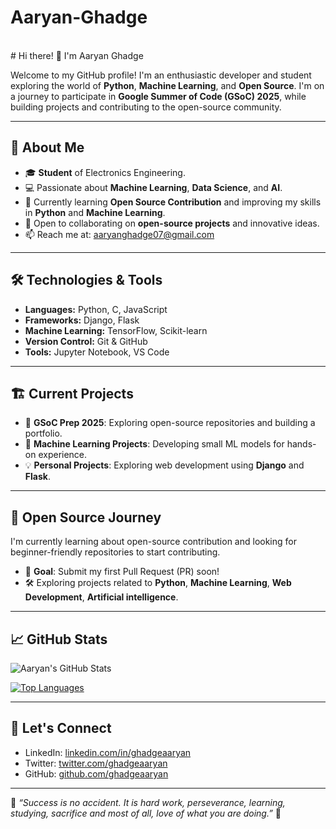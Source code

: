 # Aaryan-Ghadge
<br>
# Hi there! 👋 I'm Aaryan Ghadge

Welcome to my GitHub profile! I'm an enthusiastic developer and student exploring the world of **Python**, **Machine Learning**, and **Open Source**. I'm on a journey to participate in **Google Summer of Code (GSoC) 2025**, while building projects and contributing to the open-source community.

---

## 🚀 About Me
- 🎓 **Student** of Electronics Engineering.
- 💻 Passionate about **Machine Learning**, **Data Science**, and **AI**.
- 🌱 Currently learning **Open Source Contribution** and improving my skills in **Python** and **Machine Learning**.
- 🤝 Open to collaborating on **open-source projects** and innovative ideas.
- 📫 Reach me at: [aaryanghadge07@gmail.com](mailto:aaryanghadge07@gmail.com)

---

## 🛠️ Technologies & Tools
- **Languages:** Python, C, JavaScript  
- **Frameworks:** Django, Flask  
- **Machine Learning:** TensorFlow, Scikit-learn  
- **Version Control:** Git & GitHub  
- **Tools:** Jupyter Notebook, VS Code  

---

## 🏗️ Current Projects
- 🌟 **GSoC Prep 2025**: Exploring open-source repositories and building a portfolio.  
- 🌱 **Machine Learning Projects**: Developing small ML models for hands-on experience.  
- 💡 **Personal Projects**: Exploring web development using **Django** and **Flask**.

---

## 🌟 Open Source Journey
I'm currently learning about open-source contribution and looking for beginner-friendly repositories to start contributing.  
- 🌱 **Goal**: Submit my first Pull Request (PR) soon!  
- 🛠️ Exploring projects related to **Python**, **Machine Learning**, **Web Development**, **Artificial intelligence**.  

---

## 📈 GitHub Stats
![Aaryan's GitHub Stats](https://github-readme-stats.vercel.app/api?username=ghadgeaaryan&show_icons=true&theme=radical)

[![Top Languages](https://github-readme-stats.vercel.app/api/top-langs/?username=ghadgeaaryan&layout=compact&theme=radical)](https://github.com/anuraghazra/github-readme-stats)

---

## 💬 Let's Connect
- LinkedIn: [linkedin.com/in/ghadgeaaryan](www.linkedin.com/in/ghadgeaaryan)
- Twitter: [twitter.com/ghadgeaaryan](https://x.com/aaryan_ghadge)  
- GitHub: [github.com/ghadgeaaryan](https://github.com/ghadgeaaryan)

---

🌟 _“Success is no accident. It is hard work, perseverance, learning, studying, sacrifice and most of all, love of what you are doing.”_ 🌟
